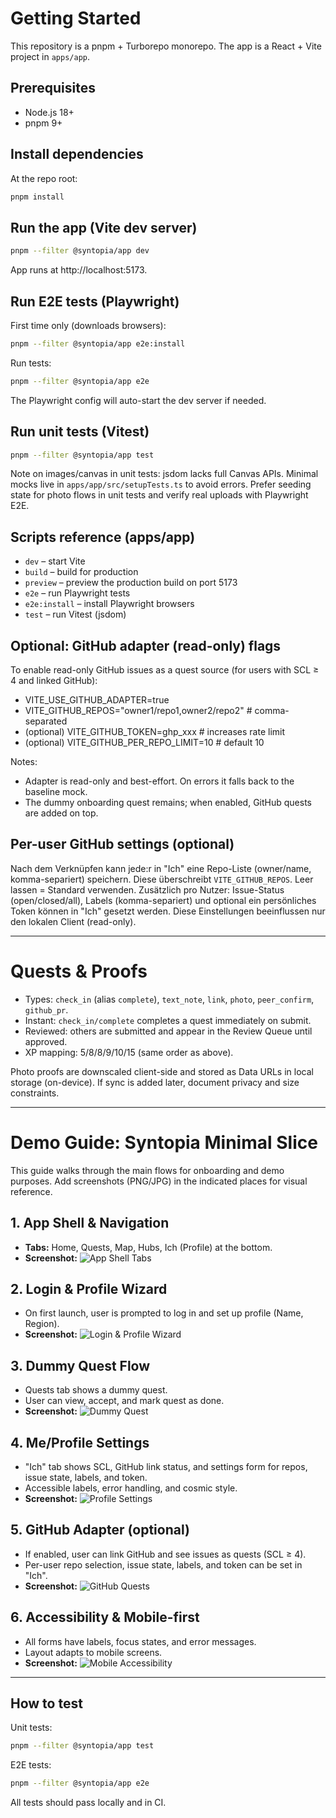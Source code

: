 # Getting Started

This repository is a pnpm + Turborepo monorepo. The app is a React + Vite project in `apps/app`.

## Prerequisites
- Node.js 18+
- pnpm 9+

## Install dependencies
At the repo root:

```sh
pnpm install
```

## Run the app (Vite dev server)
```sh
pnpm --filter @syntopia/app dev
```

App runs at http://localhost:5173.

## Run E2E tests (Playwright)
First time only (downloads browsers):
```sh
pnpm --filter @syntopia/app e2e:install
```
Run tests:
```sh
pnpm --filter @syntopia/app e2e
```
The Playwright config will auto-start the dev server if needed.

## Run unit tests (Vitest)
```sh
pnpm --filter @syntopia/app test
```

Note on images/canvas in unit tests: jsdom lacks full Canvas APIs. Minimal mocks live in `apps/app/src/setupTests.ts` to avoid errors. Prefer seeding state for photo flows in unit tests and verify real uploads with Playwright E2E.

## Scripts reference (apps/app)
- `dev` – start Vite
- `build` – build for production
- `preview` – preview the production build on port 5173
- `e2e` – run Playwright tests
- `e2e:install` – install Playwright browsers
- `test` – run Vitest (jsdom)

## Optional: GitHub adapter (read-only) flags

To enable read-only GitHub issues as a quest source (for users with SCL ≥ 4 and linked GitHub):

- VITE_USE_GITHUB_ADAPTER=true
- VITE_GITHUB_REPOS="owner1/repo1,owner2/repo2"  # comma-separated
- (optional) VITE_GITHUB_TOKEN=ghp_xxx            # increases rate limit
- (optional) VITE_GITHUB_PER_REPO_LIMIT=10        # default 10

Notes:
- Adapter is read-only and best-effort. On errors it falls back to the baseline mock.
- The dummy onboarding quest remains; when enabled, GitHub quests are added on top.

## Per-user GitHub settings (optional)

Nach dem Verknüpfen kann jede:r in "Ich" eine Repo-Liste (owner/name, komma-separiert) speichern. Diese überschreibt `VITE_GITHUB_REPOS`. Leer lassen = Standard verwenden.
Zusätzlich pro Nutzer: Issue-Status (open/closed/all), Labels (komma-separiert) und optional ein persönliches Token können in "Ich" gesetzt werden. Diese Einstellungen beeinflussen nur den lokalen Client (read-only).


---

# Quests & Proofs

- Types: `check_in` (alias `complete`), `text_note`, `link`, `photo`, `peer_confirm`, `github_pr`.
- Instant: `check_in/complete` completes a quest immediately on submit.
- Reviewed: others are submitted and appear in the Review Queue until approved.
- XP mapping: 5/8/8/9/10/15 (same order as above).

Photo proofs are downscaled client-side and stored as Data URLs in local storage (on-device). If sync is added later, document privacy and size constraints.

---

# Demo Guide: Syntopia Minimal Slice

This guide walks through the main flows for onboarding and demo purposes. Add screenshots (PNG/JPG) in the indicated places for visual reference.

## 1. App Shell & Navigation
- **Tabs:** Home, Quests, Map, Hubs, Ich (Profile) at the bottom.
- **Screenshot:**
	![App Shell Tabs](../apps/app/public/demo-app-shell.png)

## 2. Login & Profile Wizard
- On first launch, user is prompted to log in and set up profile (Name, Region).
- **Screenshot:**
	![Login & Profile Wizard](../apps/app/public/demo-profile-wizard.png)

## 3. Dummy Quest Flow
- Quests tab shows a dummy quest.
- User can view, accept, and mark quest as done.
- **Screenshot:**
	![Dummy Quest](../apps/app/public/demo-dummy-quest.png)

## 4. Me/Profile Settings
- "Ich" tab shows SCL, GitHub link status, and settings form for repos, issue state, labels, and token.
- Accessible labels, error handling, and cosmic style.
- **Screenshot:**
	![Profile Settings](../apps/app/public/demo-profile-settings.png)

## 5. GitHub Adapter (optional)
- If enabled, user can link GitHub and see issues as quests (SCL ≥ 4).
- Per-user repo selection, issue state, labels, and token can be set in "Ich".
- **Screenshot:**
	![GitHub Quests](../apps/app/public/demo-github-quests.png)

## 6. Accessibility & Mobile-first
- All forms have labels, focus states, and error messages.
- Layout adapts to mobile screens.
- **Screenshot:**
	![Mobile Accessibility](../apps/app/public/demo-mobile-accessibility.png)

---

## How to test

Unit tests:
```sh
pnpm --filter @syntopia/app test
```
E2E tests:
```sh
pnpm --filter @syntopia/app e2e
```
All tests should pass locally and in CI.
